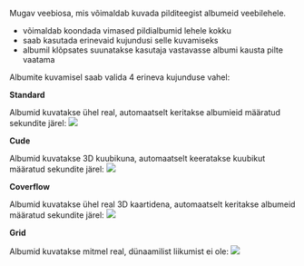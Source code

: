 Mugav veebiosa, mis võimaldab kuvada pilditeegist albumeid veebilehele. 

* võimaldab koondada vimased pildialbumid lehele kokku
* saab kasutada erinevaid kujundusi selle kuvamiseks
* albumil klõpsates suunatakse kasutaja vastavasse albumi kausta pilte vaatama

Albumite kuvamisel saab valida 4 erineva kujunduse vahel:

**Standard**

Albumid kuvatakse ühel real, automaatselt keritakse albumieid määratud sekundite järel:
![](images/picturegallery/pic-standard.gif)

**Cude**

Albumid kuvatakse 3D kuubikuna, automaatselt keeratakse kuubikut määratud sekundite järel:
![](images/picturegallery/pic-cube.gif)

**Coverflow**

Albumid kuvatakse ühel real 3D kaartidena, automaatselt keritakse albumeid määratud sekundite järel:
![](images/picturegallery/pic-coverflow.gif)

**Grid**

Albumid kuvatakse mitmel real, dünaamilist liikumist ei ole:
![](images/picturegallery/pic-standard.gif)
